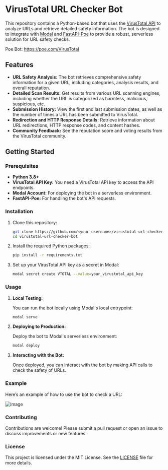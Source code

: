 # VirusTotal URL Checker Bot

This repository contains a Python-based bot that uses the [VirusTotal API](https://www.virustotal.com/) to analyze URLs and retrieve detailed safety information. The bot is designed to integrate with [Modal](https://modal.com/) and [FastAPI-Poe](https://github.com/poe-api/fastapi-poe) to provide a robust, serverless solution for URL safety checks.

Poe Bot: https://poe.com/VirusTotal

## Features

- **URL Safety Analysis:** The bot retrieves comprehensive safety information for a given URL, including categories, analysis results, and overall reputation.
- **Detailed Scan Results:** Get results from various URL scanning engines, including whether the URL is categorized as harmless, malicious, suspicious, etc.
- **Submission History:** View the first and last submission dates, as well as the number of times a URL has been submitted to VirusTotal.
- **Redirection and HTTP Response Details:** Retrieve information about URL redirections, HTTP response codes, and content hashes.
- **Community Feedback:** See the reputation score and voting results from the VirusTotal community.

## Getting Started

### Prerequisites

- **Python 3.8+**
- **VirusTotal API Key:** You need a VirusTotal API key to access the API endpoints.
- **Modal Account:** For deploying the bot in a serverless environment.
- **FastAPI-Poe:** For handling the bot's API requests.

### Installation

1. Clone this repository:

   ```bash
   git clone https://github.com/<your-username>/virustotal-url-checker-bot.git
   cd virustotal-url-checker-bot
   ```

2. Install the required Python packages:

   ```bash
   pip install -r requirements.txt
   ```

3. Set up your VirusTotal API key as a secret in Modal:

   ```bash
   modal secret create VTOTAL --value=your_virustotal_api_key
   ```

### Usage

1. **Local Testing:**

   You can run the bot locally using Modal's local entrypoint:

   ```bash
   modal serve
   ```

2. **Deploying to Production:**

   Deploy the bot to Modal's serverless environment:

   ```bash
   modal deploy
   ```

3. **Interacting with the Bot:**

   Once deployed, you can interact with the bot by making API calls to check the safety of URLs.

### Example

Here’s an example of how to use the bot to check a URL:

![image](https://github.com/user-attachments/assets/9dbd03f2-1107-41dd-81d4-835415b7fd0e)

### Contributing

Contributions are welcome! Please submit a pull request or open an issue to discuss improvements or new features.

### License

This project is licensed under the MIT License. See the [LICENSE](LICENSE) file for more details.
